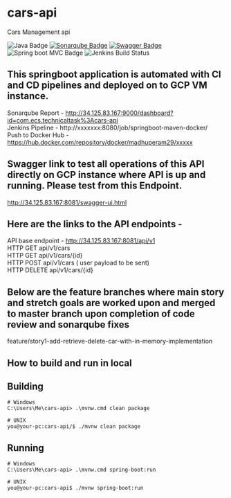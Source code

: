 # cars-api
Cars Management api

![Java Badge](https://img.shields.io/badge/java-11-red?logo=java)
[![Sonarqube Badge](https://img.shields.io/badge/Sonarqube-gray?logo=Sonarqube)](http://34.125.83.167:9000/dashboard?id=com.ecs.technicaltask%3Acars-api)
[![Swagger Badge](https://img.shields.io/badge/Swagger-API%20Spec-6DB33F?logo=Swagger)]( http://34.125.83.167:8081/swagger-ui.html)
![Spring boot MVC Badge](https://img.shields.io/badge/Spring%20Boot-MVC-6DB33F?logo=spring)
![Jenkins Build Status](http://34.125.83.167:8080/buildStatus/icon?job=springboot-maven-docker "http://34.125.83.167:8080/job/cars-api/")

## This springboot application is automated with CI and CD pipelines and deployed on to GCP VM instance.
Sonarqube Report -  http://34.125.83.167:9000/dashboard?id=com.ecs.technicaltask%3Acars-api  <br />
Jenkins Pipeline - http://xxxxxxx:8080/job/springboot-maven-docker/ <br />
Push to Docker Hub - https://hub.docker.com/repository/docker/madhuperam29/xxxxx <br />

## Swagger link to test all operations of this API directly on GCP instance where API is up and running. Please test from this Endpoint.
http://34.125.83.167:8081/swagger-ui.html <br />

## Here are the links to the API endpoints  - 
API base endpoint  - http://34.125.83.167:8081/api/v1 <br />
HTTP GET api/v1/cars <br />
HTTP GET api/v1/cars/{id} <br />
HTTP POST api/v1/cars ( user payload to be sent) <br />
HTTP DELETE api/v1/cars/{id} <br />

## Below are the feature branches where main story and stretch goals are worked upon and merged to master branch upon completion of code review and sonarqube fixes
feature/story1-add-retrieve-delete-car-with-in-memory-implementation <br>

## How to build and run in local

## Building

```console
# Windows
C:\Users\Me\cars-api> .\mvnw.cmd clean package
```
```dos
# UNIX
you@your-pc:cars-api/$ ./mvnw clean package
```

## Running

```console
# Windows
C:\Users\Me\cars-api> .\mvnw.cmd spring-boot:run
```
```dos
# UNIX
you@your-pc:cars-api$ ./mvnw spring-boot:run


